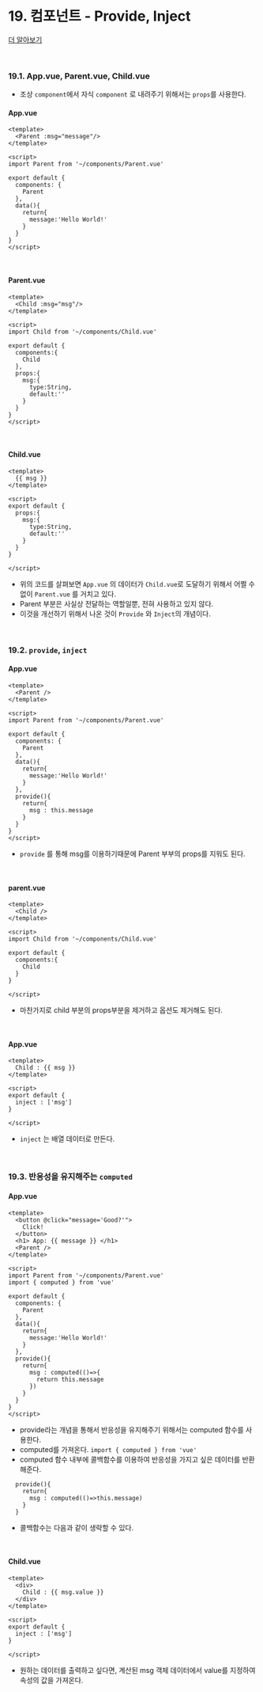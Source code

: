 # 19. 컴포넌트 - Provide, Inject

[더 알아보기](https://kr.vuejs.org/v2/guide/components.html)

<br/>

### 19.1. App.vue, Parent.vue, Child.vue

- 조상 `component`에서 자식 `component` 로 내려주기 위해서는 `props`를 사용한다.

#### App.vue

```vue
<template>
  <Parent :msg="message"/>
</template>

<script>
import Parent from '~/components/Parent.vue'

export default {
  components: {
    Parent
  },
  data(){
    return{
      message:'Hello World!'
    }
  }
}
</script>
```

<br/>

#### Parent.vue

```vue
<template>
  <Child :msg="msg"/>
</template>

<script>
import Child from '~/components/Child.vue'

export default {
  components:{
    Child
  },
  props:{
    msg:{
      type:String,
      default:''
    }
  }
}
</script>
```

<br/>

#### Child.vue

```vue
<template>
  {{ msg }}
</template>

<script>
export default {
  props:{
    msg:{
      type:String,
      default:''
    }
  }
}

</script>
```

- 위의 코드를 살펴보면 `App.vue` 의 데이터가 `Child.vue`로 도달하기 위해서 어쩔 수 없이 `Parent.vue` 를 거치고 있다.
- Parent 부분은 사실상 전달하는 역할일뿐, 전혀 사용하고 있지 않다.
- 이것을 개선하기 위해서 나온 것이 `Provide` 와 `Inject`의 개념이다.

<br/>

### 19.2. `provide`, `inject`

#### App.vue

```vue
<template>
  <Parent />
</template>

<script>
import Parent from '~/components/Parent.vue'

export default {
  components: {
    Parent
  },
  data(){
    return{
      message:'Hello World!'
    }
  },
  provide(){
    return{
      msg : this.message
    }
  }
}
</script>
```

- `provide` 를 통해 msg를 이용하기때문에 Parent 부부의 props를 지워도 된다.

<br/>

#### parent.vue

```vue
<template>
  <Child />
</template>

<script>
import Child from '~/components/Child.vue'

export default {
  components:{
    Child
  }
}

</script>
```

- 마찬가지로 child 부분의 props부분을 제거하고 옵션도 제거해도 된다.

<br/>

#### App.vue

```vue
<template>
  Child : {{ msg }}
</template>

<script>
export default {
  inject : ['msg']
}

</script>
```

- `inject` 는 배열 데이터로 만든다.

<br/>

### 19.3. 반응성을 유지해주는 `computed`

#### App.vue

```vue
<template>
  <button @click="message='Good?'">
    Click!
  </button>
  <h1> App: {{ message }} </h1>
  <Parent />
</template>

<script>
import Parent from '~/components/Parent.vue'
import { computed } from 'vue'

export default {
  components: {
    Parent
  },
  data(){
    return{
      message:'Hello World!'
    }
  },
  provide(){
    return{
      msg : computed(()=>{
        return this.message
      })
    }
  }
}
</script>
```

- provide라는 개념을 통해서 반응성을 유지해주기 위해서는 computed 함수를 사용한다.
- computed를 가져온다. `import { computed } from 'vue'`
- computed 함수 내부에 콜백함수를 이용하여 반응성을 가지고 싶은 데이터를 반환해준다.

```vue
  provide(){
    return{
      msg : computed(()=>this.message)
    }
  }
```

- 콜백함수는 다음과 같이 생략할 수 있다. 

<br/>

#### Child.vue

```vue
<template>
  <div>
    Child : {{ msg.value }}
  </div>
</template>

<script>
export default {
  inject : ['msg']
}

</script>
```

- 원하는 데이터를 출력하고 싶다면, 계산된 msg 객체 데이터에서 value를 지정하여 속성의 값을 가져온다.

<br/>

